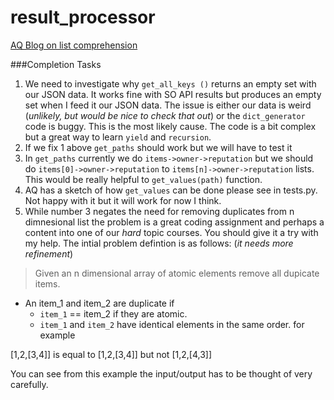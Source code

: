 # result_processor


[AQ Blog on list comprehension](http://learnin60seconds.logdown.com/posts/6858469-manipulating-tabular-data-using-python-s-list-comprehension)



###Completion Tasks

1. We need to investigate why `get_all_keys ()` returns an empty set with our JSON data. It works fine with SO API results but produces an empty set when I feed it our JSON data. The issue is either our data is weird (_unlikely, but would be nice to check that out_) or the `dict_generator` code is buggy. This is the most likely cause. The code is a bit complex but a great way to learn `yield` and `recursion`. 
2. If we fix 1 above `get_paths` should work but we will have to test it
3. In `get_paths` currently we do `items->owner->reputation` but we should do `items[0]->owner->reputation` to `items[n]->owner->reputation` lists. This would be really helpful to `get_values(path)` function. 
4. AQ has a sketch of how `get_values` can be done please see in tests.py. Not happy with it but it will work for now I think.
5. While number 3 negates the need for removing duplicates from n dimnesional list the problem is a great coding assignment and perhaps a content into one of our *hard* topic courses. You should give it a try with my help. The intial problem defintion is as follows: (*it needs more refinement*)

>Given an n dimensional array of atomic elements remove all dupicate items. 

* An item_1 and item_2 are duplicate if 
  * `item_1` == item_2 if they are atomic.
  * `item_1` and `item_2` have identical elements in the same order. for example 

[1,2,[3,4]] is equal to [1,2,[3,4]] but not [1,2,[4,3]] 

You can see from this example the input/output has to be thought of very carefully.


